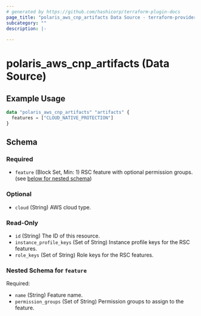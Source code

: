 ```yaml
---
# generated by https://github.com/hashicorp/terraform-plugin-docs
page_title: "polaris_aws_cnp_artifacts Data Source - terraform-provider-polaris"
subcategory: ""
description: |-
  
---
```


# polaris_aws_cnp_artifacts (Data Source)



## Example Usage

```terraform
data "polaris_aws_cnp_artifacts" "artifacts" {
  features = ["CLOUD_NATIVE_PROTECTION"]
}
```

<!-- schema generated by tfplugindocs -->
## Schema

### Required

- `feature` (Block Set, Min: 1) RSC feature with optional permission groups. (see [below for nested schema](#nestedblock--feature))

### Optional

- `cloud` (String) AWS cloud type.

### Read-Only

- `id` (String) The ID of this resource.
- `instance_profile_keys` (Set of String) Instance profile keys for the RSC features.
- `role_keys` (Set of String) Role keys for the RSC features.

<a id="nestedblock--feature"></a>
### Nested Schema for `feature`

Required:

- `name` (String) Feature name.
- `permission_groups` (Set of String) Permission groups to assign to the feature.
